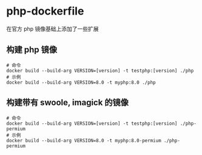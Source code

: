 # php-dockerfile

在官方 php 镜像基础上添加了一些扩展

## 构建 php 镜像

    # 命令
    docker build --build-arg VERSION=[version] -t testphp:[version] ./php
    # 示例
    docker build --build-arg VERSION=8.0 -t myphp:8.0 ./php

## 构建带有 swoole, imagick 的镜像

    # 命令
    docker build --build-arg VERSION=[version] -t testphp:[version] ./php-permium
    # 示例
    docker build --build-arg VERSION=8.0 -t myphp:8.0-permium ./php-permium
